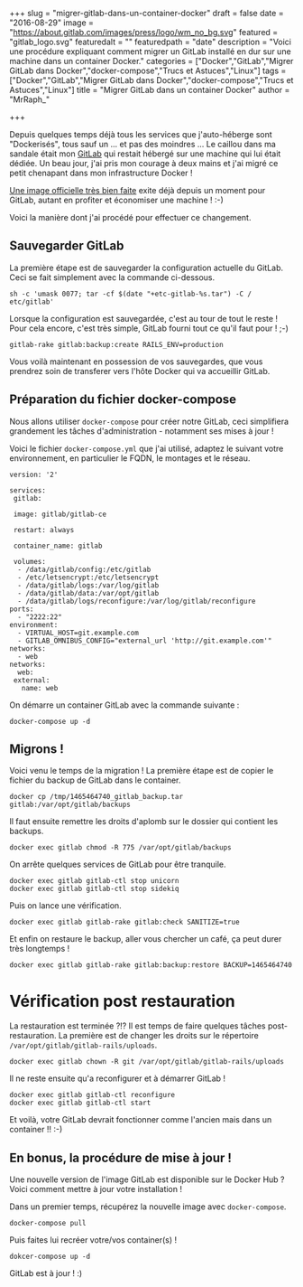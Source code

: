 +++
slug = "migrer-gitlab-dans-un-container-docker"
draft = false
date = "2016-08-29"
image = "https://about.gitlab.com/images/press/logo/wm_no_bg.svg"
featured = "gitlab_logo.svg"
featuredalt = ""
featuredpath = "date"
description = "Voici une procédure expliquant comment migrer un GitLab installé en dur sur une machine dans un container Docker."
categories = ["Docker","GitLab","Migrer GitLab dans Docker","docker-compose","Trucs et Astuces","Linux"]
tags = ["Docker","GitLab","Migrer GitLab dans Docker","docker-compose","Trucs et Astuces","Linux"]
title = "Migrer GitLab dans un container Docker"
author = "MrRaph_"

+++

Depuis quelques temps déjà tous les services que j'auto-héberge sont "Dockerisés", tous sauf un ... et pas des moindres ... Le caillou dans ma sandale était mon [GitLab](https://about.gitlab.com/) qui restait hébergé sur une machine qui lui était dédiée. Un beau jour, j'ai pris mon courage à deux mains et j'ai migré ce petit chenapant dans mon infrastructure Docker !

[Une image officielle très bien faite](https://hub.docker.com/r/gitlab/gitlab-ce/) exite déjà depuis un moment pour GitLab, autant en profiter et économiser une machine ! :-)

Voici la manière dont j'ai procédé pour effectuer ce changement.

## Sauvegarder GitLab

La première étape est de sauvegarder la configuration actuelle du GitLab. Ceci se fait simplement avec la commande ci-dessous.

    sh -c 'umask 0077; tar -cf $(date "+etc-gitlab-%s.tar") -C / etc/gitlab'

Lorsque la configuration est sauvegardée, c'est au tour de tout le reste ! Pour cela encore, c'est très simple, GitLab fourni tout ce qu'il faut pour ! ;-)

    gitlab-rake gitlab:backup:create RAILS_ENV=production

Vous voilà maintenant en possession de vos sauvegardes, que vous prendrez soin de transferer vers l'hôte Docker qui va accueillir GitLab.

## Préparation du fichier docker-compose

Nous allons utiliser `docker-compose` pour créer notre GitLab, ceci simplifiera grandement les tâches d'administration - notamment ses mises à jour !

Voici le fichier `docker-compose.yml` que j'ai utilisé, adaptez le suivant votre environnement, en particulier le FQDN, le montages et le réseau.

    version: '2'

    services:
     gitlab:

     image: gitlab/gitlab-ce

     restart: always

     container_name: gitlab

     volumes:
      - /data/gitlab/config:/etc/gitlab
      - /etc/letsencrypt:/etc/letsencrypt
      - /data/gitlab/logs:/var/log/gitlab
      - /data/gitlab/data:/var/opt/gitlab
      - /data/gitlab/logs/reconfigure:/var/log/gitlab/reconfigure
    ports:
      - "2222:22"
    environment:
      - VIRTUAL_HOST=git.example.com
      - GITLAB_OMNIBUS_CONFIG="external_url 'http://git.example.com'"
    networks:
      - web
    networks:
      web:
     external:
       name: web

On démarre un container GitLab avec la commande suivante :

    docker-compose up -d


## Migrons !

Voici venu le temps de la migration ! La première étape est de copier le fichier du backup de GitLab dans le container.

`docker cp /tmp/1465464740_gitlab_backup.tar gitlab:/var/opt/gitlab/backups`

Il faut ensuite remettre les droits d'aplomb sur le dossier qui contient les backups.

    docker exec gitlab chmod -R 775 /var/opt/gitlab/backups

On arrête quelques services de GitLab pour être tranquile.

    docker exec gitlab gitlab-ctl stop unicorn
    docker exec gitlab gitlab-ctl stop sidekiq

Puis on lance une vérification.

    docker exec gitlab gitlab-rake gitlab:check SANITIZE=true

Et enfin on restaure le backup, aller vous chercher un café, ça peut durer très longtemps !

    docker exec gitlab gitlab-rake gitlab:backup:restore BACKUP=1465464740

# Vérification post restauration

La restauration est terminée ?!? Il est temps de faire quelques tâches post-restauration. La première est de changer les droits sur le répertoire `/var/opt/gitlab/gitlab-rails/uploads`.

    docker exec gitlab chown -R git /var/opt/gitlab/gitlab-rails/uploads

Il ne reste ensuite qu'a reconfigurer et à démarrer GitLab !

    docker exec gitlab gitlab-ctl reconfigure
    docker exec gitlab gitlab-ctl start

Et voilà, votre GitLab devrait fonctionner comme l'ancien mais dans un container !! :-)

## En bonus, la procédure de mise à jour !

Une nouvelle version de l'image GitLab est disponible sur le Docker Hub ? Voici comment mettre à jour votre installation !

Dans un premier temps, récupérez la nouvelle image avec `docker-compose`.

    docker-compose pull

Puis faites lui recréer votre/vos container(s) !

    dokcer-compose up -d

GitLab est à jour ! :)
